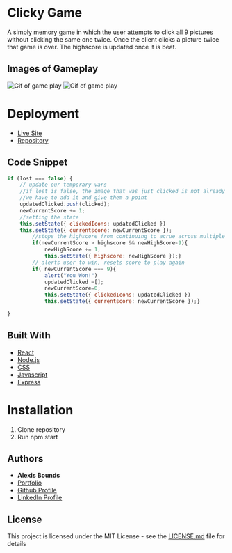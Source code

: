 # Clicky Game

A simply memory game in which the user attempts to click all 9 pictures without clicking the same one twice. Once the client clicks a picture twice that game is over. The highscore is updated once it is beat. 

## Images of Gameplay
![Gif of game play](/midnightgame.gif)
![Gif of game play](/losing.gif)

# Deployment
* [Live Site](https://boundsalexis.github.io/clicky-game/)
* [Repository](https://github.com/boundsalexis/clicky-game)


## Code Snippet
```Javascript
if (lost === false) {
    // update our temporary vars
    //if lost is false, the image that was just clicked is not already in the clicked array
    //we have to add it and give them a point
    updatedClicked.push(clicked);
    newCurrentScore += 1;
    //setting the state
    this.setState({ clickedIcons: updatedClicked })
    this.setState({ currentscore: newCurrentScore });
        //stops the highscore from continuing to acrue across multiple games
        if(newCurrentScore > highscore && newHighScore<9){
            newHighScore += 1;
            this.setState({ highscore: newHighScore });}
        // alerts user to win, resets score to play again
        if( newCurrentScore === 9){
            alert("You Won!")
            updatedClicked =[];
            newCurrentScore=0;
            this.setState({ clickedIcons: updatedClicked })
            this.setState({ currentscore: newCurrentScore });}

}
```


## Built With
* [React](https://reactjs.org/)
* [Node.js](https://nodejs.org/en/)
* [CSS](https://developer.mozilla.org/en-US/docs/Web/CSS)
* [Javascript](https://www.javascript.com/)
* [Express](https://www.npmjs.com/package/express)

# Installation
1. Clone repository
2. Run npm start

## Authors

* **Alexis Bounds** 
* [Portfolio](https://alexisboundsportfolio.herokuapp.com/)
* [Github Profile](https://github.com/boundsalexis)
* [LinkedIn Profile](https://linkedin.com/in/boundsalexis)


## License

This project is licensed under the MIT License - see the [LICENSE.md](LICENSE.md) file for details
